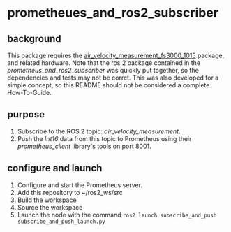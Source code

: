 # prometheues_and_ros2_subscriber

## background

This package requires the [air_velocity_measurement_fs3000_1015](https://github.com/rhysfaultless-cpr/air_velocity_measurement_fs3000_1015) package, and related hardware.
Note that the ros 2 package contained in the *prometheus_and_ros2_subscriber* was quickly put together, so the dependencies and tests may not be corrct.
This was also developed for a simple concept, so this README should not be considered a complete How-To-Guide.

## purpose

1.  Subscribe to the ROS 2 topic: *air_velocity_measurement*.
2.  Push the *Int16* data from this topic to Prometheus using their *prometheus_client* library's tools on port 8001.

## configure and launch

1.  Configure and start the Prometheus server.
2.  Add this repository to ~/ros2_ws/src
3.  Build the workspace
4.  Source the workspace
5.  Launch the node with the command `ros2 launch subscribe_and_push subscribe_and_push_launch.py`
